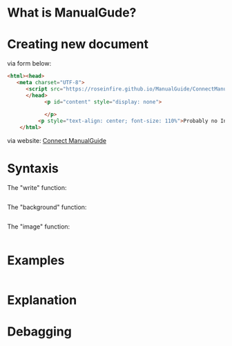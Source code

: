 # What is ManualGude?

# Creating new document
via form below:
```html
<html><head>
   <meta charset="UTF-8">
      <script src="https://roseinfire.github.io/ManualGuide/ConnectManualGuide.js"></script>
      </head>
            <p id="content" style="display: none">
                
            </p>
          <p style="text-align: center; font-size: 110%">Probably no Internet</p>
    </html>
```
via website: [Connect ManualGuide](https://Roseinfire/github.io/ManualGuide/)
# Syntaxis
The "write" function: 
```
```
The "background" function:
```
```
The "image" function:
```
```
# Examples
```
```
# Explanation

# Debagging

